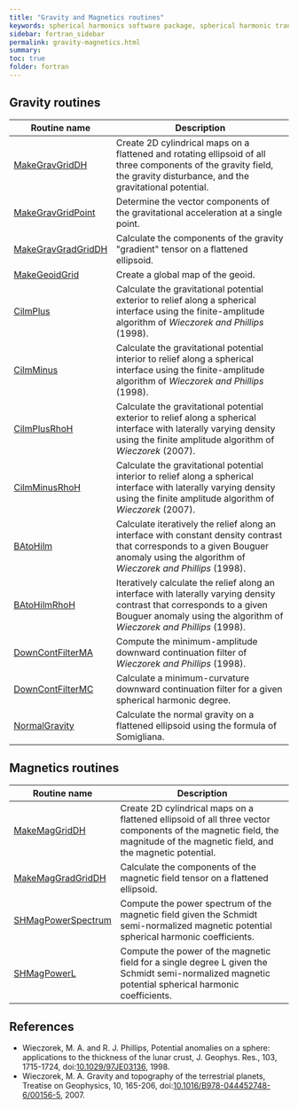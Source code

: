 ```yaml
---
title: "Gravity and Magnetics routines"
keywords: spherical harmonics software package, spherical harmonic transform, legendre functions, multitaper spectral analysis, fortran, Python, gravity, magnetic field
sidebar: fortran_sidebar
permalink: gravity-magnetics.html
summary: 
toc: true
folder: fortran
---
```


<style>
table:nth-of-type(n) {
    display:table;
    width:100%;
}
table:nth-of-type(n) th:nth-of-type(2) {
    width:75%;
}
</style>

## Gravity routines

| Routine name | Description |
| ------------ | ----------- |
| [MakeGravGridDH](makegravgriddh.html) | Create 2D cylindrical maps on a flattened and rotating ellipsoid of all three components of the gravity field, the gravity disturbance, and the gravitational potential. |
| [MakeGravGridPoint](makegravgridpoint.html) | Determine the vector components of the gravitational acceleration at a single point. |
| [MakeGravGradGridDH](makegravgradgriddh.html) | Calculate the components of the gravity "gradient" tensor on a flattened ellipsoid. |
| [MakeGeoidGrid](makegeoidgrid.html) | Create a global map of the geoid. |
| [CilmPlus](cilmplus.html) | Calculate the gravitational potential exterior to relief along a spherical interface using the finite-amplitude algorithm of *Wieczorek and Phillips* (1998). |
| [CilmMinus](cilmminus.html) | Calculate the gravitational potential interior to relief along a spherical interface using the finite-amplitude algorithm of *Wieczorek and Phillips* (1998). |
| [CilmPlusRhoH](cilmplusrhoh.html) | Calculate the gravitational potential exterior to relief along a spherical interface with laterally varying density using the finite amplitude algorithm of *Wieczorek* (2007).|
| [CilmMinusRhoH](cilmminusrhoh.html) | Calculate the gravitational potential interior to relief along a spherical interface with laterally varying density using the finite amplitude algorithm of *Wieczorek* (2007).|
| [BAtoHilm](batohilm.html) | Calculate iteratively the relief along an interface with constant density contrast that corresponds to a given Bouguer anomaly using the algorithm of *Wieczorek and Phillips* (1998). |
| [BAtoHilmRhoH](batohilmrhoh.html) | Iteratively calculate the relief along an interface with laterally varying density contrast that corresponds to a given Bouguer anomaly using the algorithm of *Wieczorek and Phillips* (1998). |
| [DownContFilterMA](downcontfilterma.html) | Compute the minimum-amplitude downward continuation filter of *Wieczorek and Phillips* (1998). |
| [DownContFilterMC](downcontfiltermc.html) | Calculate a minimum-curvature downward continuation filter for a given spherical harmonic degree. |
| [NormalGravity](normalgravity.html) | Calculate the normal gravity on a flattened ellipsoid using the formula of Somigliana. |

## Magnetics routines

| Routine name | Description |
| ------------ | ----------- |
| [MakeMagGridDH](makemaggriddh.html) | Create 2D cylindrical maps on a flattened ellipsoid of all three vector components of the magnetic field, the magnitude of the magnetic field, and the magnetic potential. |
| [MakeMagGradGridDH](makemaggradgriddh.html) | Calculate the components of the magnetic field tensor on a flattened ellipsoid. |
| [SHMagPowerSpectrum](shmagpowerspectrum.html) | Compute the power spectrum of the magnetic field given the Schmidt semi-normalized magnetic potential spherical harmonic coefficients. |
| [SHMagPowerL](shmagpowerl.html) | Compute the power of the magnetic field for a single degree L given the Schmidt semi-normalized magnetic potential spherical harmonic coefficients. |

## References

* Wieczorek, M. A. and R. J. Phillips, Potential anomalies on a sphere: applications to the thickness of the lunar crust, J. Geophys. Res., 103, 1715-1724, doi:[10.1029/97JE03136](https://doi.org/10.1029/97JE03136), 1998.
* Wieczorek, M. A. Gravity and topography of the terrestrial planets, Treatise on Geophysics, 10, 165-206, doi:[10.1016/B978-044452748-6/00156-5](https://doi.org/10.1016/B978-044452748-6/00156-5), 2007.
